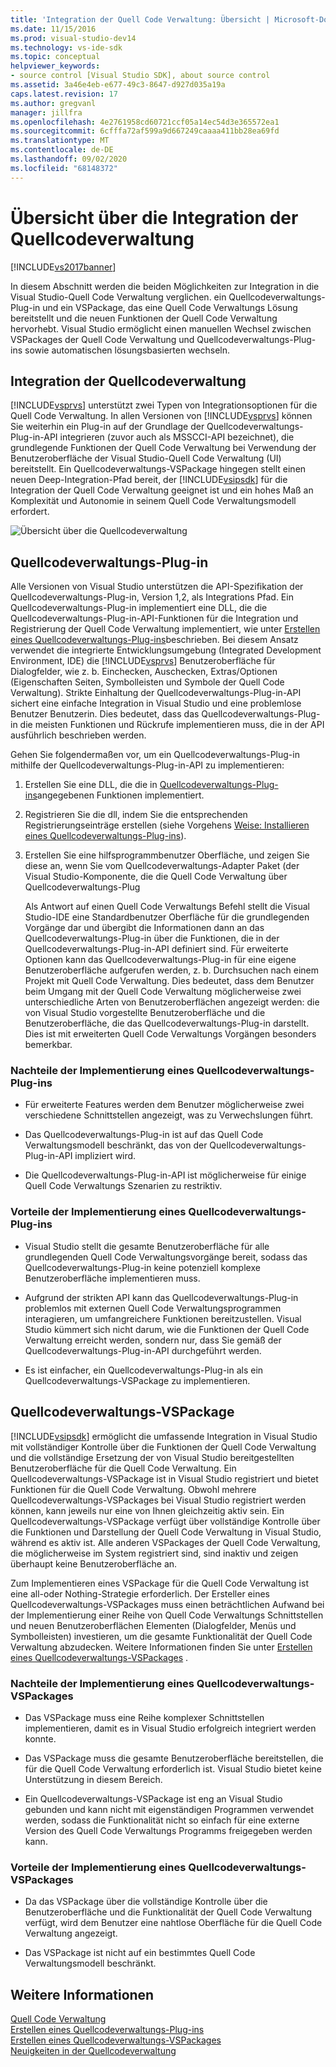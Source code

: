 ```yaml
---
title: 'Integration der Quell Code Verwaltung: Übersicht | Microsoft-Dokumentation'
ms.date: 11/15/2016
ms.prod: visual-studio-dev14
ms.technology: vs-ide-sdk
ms.topic: conceptual
helpviewer_keywords:
- source control [Visual Studio SDK], about source control
ms.assetid: 3a46e4eb-e677-49c3-8647-d927d035a19a
caps.latest.revision: 17
ms.author: gregvanl
manager: jillfra
ms.openlocfilehash: 4e2761958cd60721ccf05a14ec54d3e365572ea1
ms.sourcegitcommit: 6cfffa72af599a9d667249caaaa411bb28ea69fd
ms.translationtype: MT
ms.contentlocale: de-DE
ms.lasthandoff: 09/02/2020
ms.locfileid: "68148372"
---
```

# <a name="source-control-integration-overview"></a>Übersicht über die Integration der Quellcodeverwaltung
[!INCLUDE[vs2017banner](../../includes/vs2017banner.md)]

In diesem Abschnitt werden die beiden Möglichkeiten zur Integration in die Visual Studio-Quell Code Verwaltung verglichen. ein Quellcodeverwaltungs-Plug-in und ein VSPackage, das eine Quell Code Verwaltungs Lösung bereitstellt und die neuen Funktionen der Quell Code Verwaltung hervorhebt. Visual Studio ermöglicht einen manuellen Wechsel zwischen VSPackages der Quell Code Verwaltung und Quellcodeverwaltungs-Plug-ins sowie automatischen lösungsbasierten wechseln.  
  
## <a name="source-control-integration"></a>Integration der Quellcodeverwaltung  
 [!INCLUDE[vsprvs](../../includes/vsprvs-md.md)] unterstützt zwei Typen von Integrationsoptionen für die Quell Code Verwaltung. In allen Versionen von [!INCLUDE[vsprvs](../../includes/vsprvs-md.md)] können Sie weiterhin ein Plug-in auf der Grundlage der Quellcodeverwaltungs-Plug-in-API integrieren (zuvor auch als MSSCCI-API bezeichnet), die grundlegende Funktionen der Quell Code Verwaltung bei Verwendung der Benutzeroberfläche der Visual Studio-Quell Code Verwaltung (UI) bereitstellt. Ein Quellcodeverwaltungs-VSPackage hingegen stellt einen neuen Deep-Integration-Pfad bereit, der [!INCLUDE[vsipsdk](../../includes/vsipsdk-md.md)] für die Integration der Quell Code Verwaltung geeignet ist und ein hohes Maß an Komplexität und Autonomie in seinem Quell Code Verwaltungsmodell erfordert.  
  
 ![Übersicht über die Quellcodeverwaltung](../../extensibility/internals/media/sourcectnrloverview.gif "Sourcectnrloverview")  
  
## <a name="source-control-plug-in"></a>Quellcodeverwaltungs-Plug-in  
 Alle Versionen von Visual Studio unterstützen die API-Spezifikation der Quellcodeverwaltungs-Plug-in, Version 1,2, als Integrations Pfad. Ein Quellcodeverwaltungs-Plug-in implementiert eine DLL, die die Quellcodeverwaltungs-Plug-in-API-Funktionen für die Integration und Registrierung der Quell Code Verwaltung implementiert, wie unter [Erstellen eines Quellcodeverwaltungs-Plug-ins](../../extensibility/internals/creating-a-source-control-plug-in.md)beschrieben. Bei diesem Ansatz verwendet die integrierte Entwicklungsumgebung (Integrated Development Environment, IDE) die [!INCLUDE[vsprvs](../../includes/vsprvs-md.md)] Benutzeroberfläche für Dialogfelder, wie z. b. Einchecken, Auschecken, Extras/Optionen (Eigenschaften Seiten, Symbolleisten und Symbole der Quell Code Verwaltung). Strikte Einhaltung der Quellcodeverwaltungs-Plug-in-API sichert eine einfache Integration in Visual Studio und eine problemlose Benutzer Benutzerin. Dies bedeutet, dass das Quellcodeverwaltungs-Plug-in die meisten Funktionen und Rückrufe implementieren muss, die in der API ausführlich beschrieben werden.  
  
 Gehen Sie folgendermaßen vor, um ein Quellcodeverwaltungs-Plug-in mithilfe der Quellcodeverwaltungs-Plug-in-API zu implementieren:  
  
1. Erstellen Sie eine DLL, die die in [Quellcodeverwaltungs-Plug-ins](../../extensibility/source-control-plug-ins.md)angegebenen Funktionen implementiert.  
  
2. Registrieren Sie die dll, indem Sie die entsprechenden Registrierungseinträge erstellen (siehe Vorgehens [Weise: Installieren eines Quellcodeverwaltungs-Plug-ins](../../extensibility/internals/how-to-install-a-source-control-plug-in.md)).  
  
3. Erstellen Sie eine hilfsprogrammbenutzer Oberfläche, und zeigen Sie diese an, wenn Sie vom Quellcodeverwaltungs-Adapter Paket (der Visual Studio-Komponente, die die Quell Code Verwaltung über Quellcodeverwaltungs-Plug  
  
   Als Antwort auf einen Quell Code Verwaltungs Befehl stellt die Visual Studio-IDE eine Standardbenutzer Oberfläche für die grundlegenden Vorgänge dar und übergibt die Informationen dann an das Quellcodeverwaltungs-Plug-in über die Funktionen, die in der Quellcodeverwaltungs-Plug-in-API definiert sind. Für erweiterte Optionen kann das Quellcodeverwaltungs-Plug-in für eine eigene Benutzeroberfläche aufgerufen werden, z. b. Durchsuchen nach einem Projekt mit Quell Code Verwaltung. Dies bedeutet, dass dem Benutzer beim Umgang mit der Quell Code Verwaltung möglicherweise zwei unterschiedliche Arten von Benutzeroberflächen angezeigt werden: die von Visual Studio vorgestellte Benutzeroberfläche und die Benutzeroberfläche, die das Quellcodeverwaltungs-Plug-in darstellt. Dies ist mit erweiterten Quell Code Verwaltungs Vorgängen besonders bemerkbar.  
  
### <a name="drawbacks-to-implementing-a-source-control-plug-in"></a>Nachteile der Implementierung eines Quellcodeverwaltungs-Plug-ins  
  
- Für erweiterte Features werden dem Benutzer möglicherweise zwei verschiedene Schnittstellen angezeigt, was zu Verwechslungen führt.  
  
- Das Quellcodeverwaltungs-Plug-in ist auf das Quell Code Verwaltungsmodell beschränkt, das von der Quellcodeverwaltungs-Plug-in-API impliziert wird.  
  
- Die Quellcodeverwaltungs-Plug-in-API ist möglicherweise für einige Quell Code Verwaltungs Szenarien zu restriktiv.  
  
### <a name="advantages-to-implementing-a-source-control-plug-in"></a>Vorteile der Implementierung eines Quellcodeverwaltungs-Plug-ins  
  
- Visual Studio stellt die gesamte Benutzeroberfläche für alle grundlegenden Quell Code Verwaltungsvorgänge bereit, sodass das Quellcodeverwaltungs-Plug-in keine potenziell komplexe Benutzeroberfläche implementieren muss.  
  
- Aufgrund der strikten API kann das Quellcodeverwaltungs-Plug-in problemlos mit externen Quell Code Verwaltungsprogrammen interagieren, um umfangreichere Funktionen bereitzustellen. Visual Studio kümmert sich nicht darum, wie die Funktionen der Quell Code Verwaltung erreicht werden, sondern nur, dass Sie gemäß der Quellcodeverwaltungs-Plug-in-API durchgeführt werden.  
  
- Es ist einfacher, ein Quellcodeverwaltungs-Plug-in als ein Quellcodeverwaltungs-VSPackage zu implementieren.  
  
## <a name="source-control-vspackage"></a>Quellcodeverwaltungs-VSPackage  
 [!INCLUDE[vsipsdk](../../includes/vsipsdk-md.md)] ermöglicht die umfassende Integration in Visual Studio mit vollständiger Kontrolle über die Funktionen der Quell Code Verwaltung und die vollständige Ersetzung der von Visual Studio bereitgestellten Benutzeroberfläche für die Quell Code Verwaltung. Ein Quellcodeverwaltungs-VSPackage ist in Visual Studio registriert und bietet Funktionen für die Quell Code Verwaltung. Obwohl mehrere Quellcodeverwaltungs-VSPackages bei Visual Studio registriert werden können, kann jeweils nur eine von Ihnen gleichzeitig aktiv sein. Ein Quellcodeverwaltungs-VSPackage verfügt über vollständige Kontrolle über die Funktionen und Darstellung der Quell Code Verwaltung in Visual Studio, während es aktiv ist. Alle anderen VSPackages der Quell Code Verwaltung, die möglicherweise im System registriert sind, sind inaktiv und zeigen überhaupt keine Benutzeroberfläche an.  
  
 Zum Implementieren eines VSPackage für die Quell Code Verwaltung ist eine all-oder Nothing-Strategie erforderlich. Der Ersteller eines Quellcodeverwaltungs-VSPackages muss einen beträchtlichen Aufwand bei der Implementierung einer Reihe von Quell Code Verwaltungs Schnittstellen und neuen Benutzeroberflächen Elementen (Dialogfelder, Menüs und Symbolleisten) investieren, um die gesamte Funktionalität der Quell Code Verwaltung abzudecken. Weitere Informationen finden Sie unter [Erstellen eines Quellcodeverwaltungs-VSPackages](../../extensibility/internals/creating-a-source-control-vspackage.md) .  
  
### <a name="drawbacks-to-implementing-a-source-control-vspackage"></a>Nachteile der Implementierung eines Quellcodeverwaltungs-VSPackages  
  
- Das VSPackage muss eine Reihe komplexer Schnittstellen implementieren, damit es in Visual Studio erfolgreich integriert werden konnte.  
  
- Das VSPackage muss die gesamte Benutzeroberfläche bereitstellen, die für die Quell Code Verwaltung erforderlich ist. Visual Studio bietet keine Unterstützung in diesem Bereich.  
  
- Ein Quellcodeverwaltungs-VSPackage ist eng an Visual Studio gebunden und kann nicht mit eigenständigen Programmen verwendet werden, sodass die Funktionalität nicht so einfach für eine externe Version des Quell Code Verwaltungs Programms freigegeben werden kann.  
  
### <a name="advantages-to-implementing-a-source-control-vspackage"></a>Vorteile der Implementierung eines Quellcodeverwaltungs-VSPackages  
  
- Da das VSPackage über die vollständige Kontrolle über die Benutzeroberfläche und die Funktionalität der Quell Code Verwaltung verfügt, wird dem Benutzer eine nahtlose Oberfläche für die Quell Code Verwaltung angezeigt.  
  
- Das VSPackage ist nicht auf ein bestimmtes Quell Code Verwaltungsmodell beschränkt.  
  
## <a name="see-also"></a>Weitere Informationen  
 [Quell Code Verwaltung](../../extensibility/internals/source-control.md)   
 [Erstellen eines Quellcodeverwaltungs-Plug-ins](../../extensibility/internals/creating-a-source-control-plug-in.md)   
 [Erstellen eines Quellcodeverwaltungs-VSPackages](../../extensibility/internals/creating-a-source-control-vspackage.md)   
 [Neuigkeiten in der Quellcodeverwaltung](../../extensibility/internals/what-s-new-in-source-control.md)
